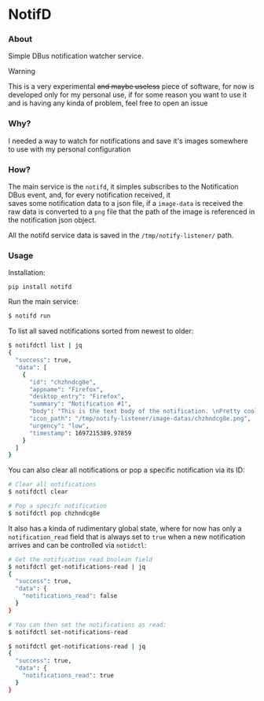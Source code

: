 # NotifD

### About

Simple DBus notification watcher service. 

> [!WARNING]  
> This is a very experimental ~~and maybe useless~~ piece of software, for now is developed only for
> my personal use, if for some reason you want to use it and is having any kinda of problem, 
> feel free to open an issue

### Why?

I needed a way to watch for notifications and save it's images somewhere to use with my personal configuration

### How?

The main service is the `notifd`, it simples subscribes to the Notification DBus event, and, for every notification received, it  
saves some notification data to a json file, if a `image-data` is received the raw data is converted to a `png` file
that the path of the image is referenced in the notification json object. 

All the notifd service data is saved in the `/tmp/notify-listener/` path.

### Usage
Installation:
```
pip install notifd
```

Run the main service:
```bash
$ notifd run
```

To list all saved notifications sorted from newest to older:
```bash
$ notifdctl list | jq
{
  "success": true,
  "data": [
    {
      "id": "chzhndcg8e",
      "appname": "Firefox",
      "desktop_entry": "Firefox",
      "summary": "Notification #1",
      "body": "This is the text body of the notification. \nPretty cool, huh?",
      "icon_path": "/tmp/notify-listener/image-datas/chzhndcg8e.png",
      "urgency": "low",
      "timestamp": 1697215389.97859
    }
  ]
}
```

You can also clear all notifications or pop a specific notification via its ID:
```bash
# Clear all notifications
$ notifdctl clear

# Pop a specifc notification
$ notifdctl pop chzhndcg8e
```

It also has a kinda of rudimentary global state, where for now has only a `notification_read` field that is always set to `true` when a 
new notification arrives and can be controlled via `notidctl`:
```bash
# Get the notification_read boolean field
$ notifdctl get-notifications-read | jq
{
  "success": true,
  "data": {
    "notifications_read": false
  }
}

# You can then set the notifications as read:
$ notifdctl set-notifications-read

$ notifdctl get-notifications-read | jq
{
  "success": true,
  "data": {
    "notifications_read": true
  }
}
```
